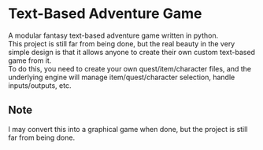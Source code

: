 # Text-Based Adventure Game
A modular fantasy text-based adventure game written in python.
<br>
This project is still far from being done, but the real beauty in the very simple design is that it allows anyone to create their own custom text-based game from it. 
<br> 
To do this, you need to create your own quest/item/character files, and the underlying engine will manage item/quest/character selection, handle inputs/outputs, etc.

## Note
I may convert this into a graphical game when done, but the project is still far from being done.
